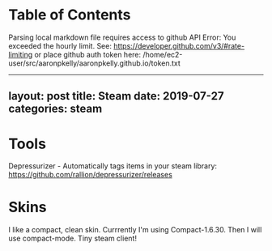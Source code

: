 
Table of Contents
=================

Parsing local markdown file requires access to github API
Error: You exceeded the hourly limit. See: https://developer.github.com/v3/#rate-limiting
or place github auth token here: /home/ec2-user/src/aaronpkelly/aaronpkelly.github.io/token.txt



---
layout: post
title: Steam
date:   2019-07-27
categories: steam
---

# Tools
Depressurizer - Automatically tags items in your steam library: https://github.com/rallion/depressurizer/releases

# Skins
I like a compact, clean skin. Currrently I'm using Compact-1.6.30.
Then I will use compact-mode. Tiny steam client!
